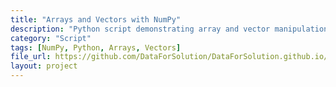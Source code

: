 ```yaml
---
title: "Arrays and Vectors with NumPy"
description: "Python script demonstrating array and vector manipulation using NumPy."
category: "Script"
tags: [NumPy, Python, Arrays, Vectors]
file_url: https://github.com/DataForSolution/DataForSolution.github.io/blob/main/projects/Activity_%20Arrays%20and%20vectors%20with%20NumPy.py
layout: project
---
```

